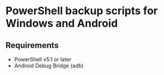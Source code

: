 # PowerShell backup scripts for Windows and Android

## Requirements

- PowerShell v5.1 or later
- Android Debug Bridge (adb)
